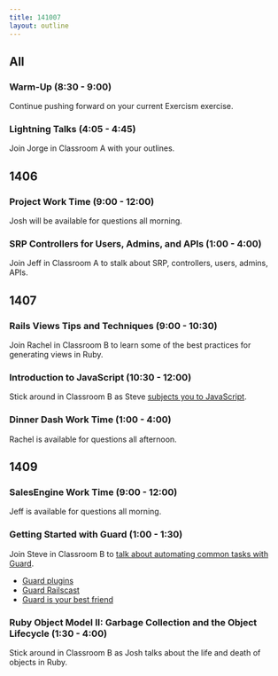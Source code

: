 ```yaml
---
title: 141007
layout: outline
---
```


## All

### Warm-Up (8:30 - 9:00)

Continue pushing forward on your current Exercism exercise.

### Lightning Talks (4:05 - 4:45)

Join Jorge in Classroom A with your outlines.

## 1406

### Project Work Time (9:00 - 12:00)

Josh will be available for questions all morning.

### SRP Controllers for Users, Admins, and APIs (1:00 - 4:00)

Join Jeff in Classroom A to stalk about SRP, controllers, users, admins, APIs.

## 1407

### Rails Views Tips and Techniques (9:00 - 10:30)

Join Rachel in Classroom B to learn some of the best practices for generating views in Ruby.

### Introduction to JavaScript (10:30 - 12:00)

Stick around in Classroom B as Steve [subjects you to JavaScript](https://github.com/turingschool/lesson_plans/blob/master/ruby_02-web_applications_with_ruby/introduction_to_javascript.markdown).

### Dinner Dash Work Time (1:00 - 4:00)

Rachel is available for questions all afternoon.

## 1409

### SalesEngine Work Time (9:00 - 12:00)

Jeff is available for questions all morning.

### Getting Started with Guard (1:00 - 1:30)

Join Steve in Classroom B to [talk about automating common tasks with Guard](http://tutorials.jumpstartlab.com/topics/guard.html).

* [Guard plugins](https://rubygems.org/search?query=guard-)
* [Guard Railscast](http://railscasts.com/episodes/264-guard)
* [Guard is your best friend](http://code.tutsplus.com/tutorials/guard-is-your-best-friend--net-31021)

### Ruby Object Model II: Garbage Collection and the Object Lifecycle (1:30 - 4:00)

Stick around in Classroom B as Josh talks about the life and death of objects in Ruby.